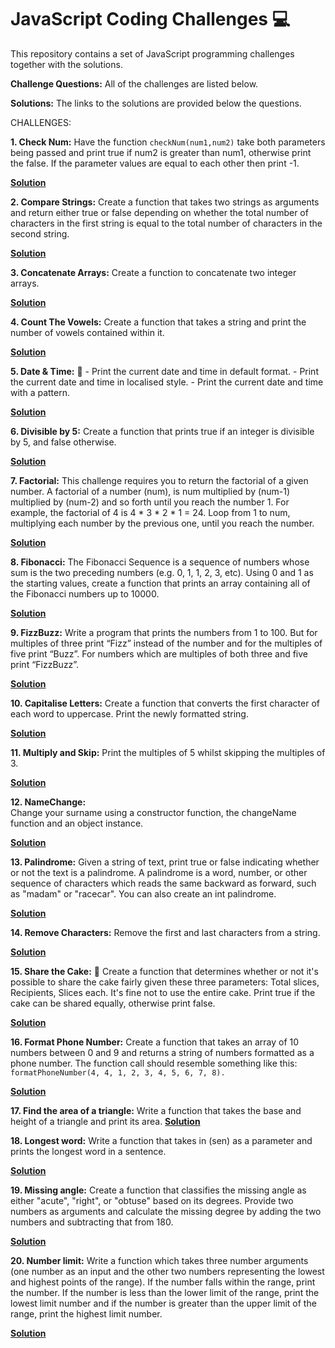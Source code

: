 # JavaScript Coding Challenges :computer:
This repository contains a set of JavaScript programming challenges together with the solutions.

**Challenge Questions:**
All of the challenges are listed below.

**Solutions:**
The links to the solutions are provided below the questions.

CHALLENGES:
   
**1. Check Num:**
    Have the function ```checkNum(num1,num2)``` take both parameters being passed and print true if num2 is greater than num1, otherwise print the false.
    If the parameter values are equal to each other then print -1.
    
 **[Solution](https://github.com/RahniKaurBansal/JS-Challenges/blob/master/CheckNums.js)**

**2. Compare Strings:**
    Create a function that takes two strings as arguments and return either true or false 
    depending on whether the total number of characters in the first string is equal to the 
    total number of characters in the second string.
    
**[Solution](https://github.com/RahniKaurBansal/JS-Challenges/blob/master/CompareStrings.js)**

**3. Concatenate Arrays:**
   Create a function to concatenate two integer arrays.

**[Solution](https://github.com/RahniKaurBansal/JS-Challenges/blob/master/ConcatenateArrays.js)**

**4. Count The Vowels:**
    Create a function that takes a string and print the number of vowels contained within it.
    
   **[Solution](https://github.com/RahniKaurBansal/JS-Challenges/blob/master/VowelCount.js)**
    
**5. Date & Time:** :date:
    - Print the current date and time in default format.
    - Print the current date and time in localised style.
    - Print the current date and time with a pattern.
 
 **[Solution](https://github.com/RahniKaurBansal/JS-Challenges/blob/master/DateTime.js)**
 
**6. Divisible by 5:**
    Create a function that prints true if an integer is divisible by 5, and false otherwise.
    
   **[Solution](https://github.com/RahniKaurBansal/JS-Challenges/blob/master/DivisibleBy5.js)**

**7. Factorial:**
    This challenge requires you to return the factorial of a given number. A factorial of a number 
    (num), is num multiplied by (num-1) multiplied by (num-2) and so forth until you reach the number 1. 
    For example, the factorial of 4 is 4 * 3 * 2 * 1 = 24. Loop from 1 to num, multiplying each number by 
    the previous one, until you reach the number.
    
  **[Solution](https://github.com/RahniKaurBansal/JS-Challenges/blob/master/Factorial.js)**
 
**8. Fibonacci:**
    The Fibonacci Sequence is a sequence of numbers whose sum is the two preceding numbers (e.g. 0, 1, 1, 2, 3, etc). 
    Using 0 and 1 as the starting values, create a function that prints an array containing all of the Fibonacci 
    numbers up to 10000.
    
**[Solution](https://github.com/RahniKaurBansal/JS-Challenges/blob/master/Fibonacci.js)**

**9. FizzBuzz:**
    Write a program that prints the numbers from 1 to 100. But for multiples of three print “Fizz” instead of 
    the number and for the multiples of five print “Buzz”. For numbers which are multiples of both three and five 
    print “FizzBuzz”.
   
 **[Solution](https://github.com/RahniKaurBansal/JS-Challenges/blob/master/FizzBuzz.js)**

**10. Capitalise Letters:**
    Create a function that converts the first character of each word to uppercase. Print the newly formatted string.
    
   **[Solution](https://github.com/RahniKaurBansal/JS-Challenges/blob/master/CapitaliseEveryLetter.js)**
    
**11. Multiply and Skip:**
    Print the multiples of 5 whilst skipping the multiples of 3.
    
   **[Solution](https://github.com/RahniKaurBansal/JS-Challenges/blob/master/MultiplySkip.js)**
    
**12. NameChange:**    
    Change your surname using a constructor function, the changeName function and an object instance.
    
  **[Solution](https://github.com/RahniKaurBansal/JS-Challenges/blob/master/NameChange.js)**
   
**13. Palindrome:**
    Given a string of text, print true or false indicating whether or not the text is a palindrome. 
    A palindrome is a word, number, or other sequence of characters which reads the same backward as forward, 
    such as "madam" or "racecar". You can also create an int palindrome.
    
   **[Solution](https://github.com/RahniKaurBansal/JS-Challenges/blob/master/Palindrome.js)**

**14. Remove Characters:**
    Remove the first and last characters from a string.
    
   **[Solution](https://github.com/RahniKaurBansal/JS-Challenges/blob/master/RemoveChars.js)**
    
**15. Share the Cake:** :cake:
    Create a function that determines whether or not it's possible to share the cake fairly given these three
    parameters:
    Total slices, Recipients, Slices each.
    It's fine not to use the entire cake.
    Print true if the cake can be shared equally, otherwise print false.  
    
   **[Solution](https://github.com/RahniKaurBansal/JS-Challenges/blob/master/SplitCake.js)**

**16. Format Phone Number:**
Create a function that takes an array of 10 numbers between 0 and 9 and returns a string of numbers formatted as a phone number. 
The function call should resemble something like this: ```formatPhoneNumber(4, 4, 1, 2, 3, 4, 5, 6, 7, 8).```

**[Solution](https://github.com/RahniKaurBansal/JS-Challenges/blob/master/FormatPhoneNumber.js)**

**17. Find the area of a triangle:**
    Write a function that takes the base and height of a triangle and print its area.
**[Solution](https://github.com/RahniKaurBansal/JS-Challenges/blob/master/AreaOfTriangle.js)**

**18. Longest word:**
Write a function that takes in (sen) as a parameter and prints the longest word in a sentence.

**[Solution](https://github.com/RahniKaurBansal/JS-Challenges/blob/master/LongestWord.js)**

**19. Missing angle:**
Create a function that classifies the missing angle as either "acute", "right", or "obtuse" based on its degrees. Provide two numbers as arguments and calculate the missing degree by adding the two numbers and subtracting that from 180.

**[Solution](https://github.com/RahniKaurBansal/JS-Challenges/blob/master/missingAngle.js)**

**20. Number limit:**
Write a function which takes three number arguments (one number as an input and the other two numbers representing the lowest and highest points of the range). If the number falls within the range, print the number.
If the number is less than the lower limit of the range, print the lowest limit number and if the number is greater than the upper limit of the range, print the highest limit number.

**[Solution](https://github.com/RahniKaurBansal/JS-Challenges/blob/master/limitNumValue.js)**
